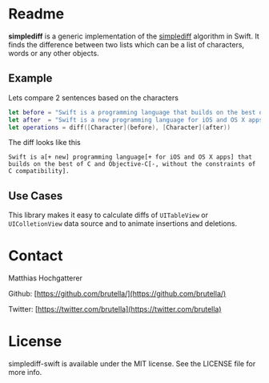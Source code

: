 # Readme

**simplediff** is a generic implementation of the [simplediff](https://github.com/paulgb/simplediff) algorithm in Swift. It finds the difference between two lists which can be a list of characters, words or any other objects.

## Example

Lets compare 2 sentences based on the characters

```swift
let before = "Swift is a programming language that builds on the best of C and Objective-C, without the constraints of C compatibility."
let after  = "Swift is a new programming language for iOS and OS X apps that builds on the best of C and Objective-C."
let operations = diff([Character](before), [Character](after))
```

The diff looks like this

    Swift is a[+ new] programming language[+ for iOS and OS X apps] that builds on the best of C and Objective-C[-, without the constraints of C compatibility].

## Use Cases

This library makes it easy to calculate diffs of `UITableView` or `UIColletionView` data source and to animate insertions and deletions.


# Contact

Matthias Hochgatterer

Github: [https://github.com/brutella/](https://github.com/brutella/)

Twitter: [https://twitter.com/brutella](https://twitter.com/brutella)


# License

simplediff-swift is available under the MIT license. See the LICENSE file for more info.